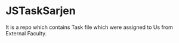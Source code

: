 # JSTaskSarjen
It is a repo which contains Task file which were assigned to Us from External Faculty.
